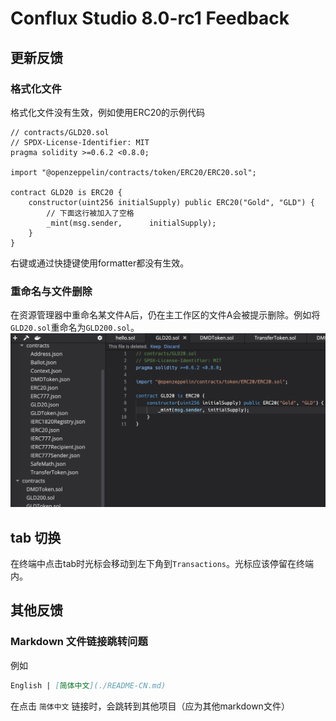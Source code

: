 # Conflux Studio 8.0-rc1 Feedback

## 更新反馈

### 格式化文件

格式化文件没有生效，例如使用ERC20的示例代码

``` solidity
// contracts/GLD20.sol
// SPDX-License-Identifier: MIT
pragma solidity >=0.6.2 <0.8.0;

import "@openzeppelin/contracts/token/ERC20/ERC20.sol";

contract GLD20 is ERC20 {
    constructor(uint256 initialSupply) public ERC20("Gold", "GLD") {
        // 下面这行被加入了空格
        _mint(msg.sender,      initialSupply);
    }
}
```

右键或通过快捷键使用formatter都没有生效。

### 重命名与文件删除

在资源管理器中重命名某文件A后，仍在主工作区的文件A会被提示删除。例如将`GLD20.sol`重命名为`GLD200.sol`。
![](2021-04-29-11-37-21.png)

## tab 切换

在终端中点击tab时光标会移动到左下角到`Transactions`。光标应该停留在终端内。

## 其他反馈

### Markdown 文件链接跳转问题

例如
```md
English | [简体中文](./README-CN.md)
```
在点击 `简体中文` 链接时，会跳转到其他项目（应为其他markdown文件）



